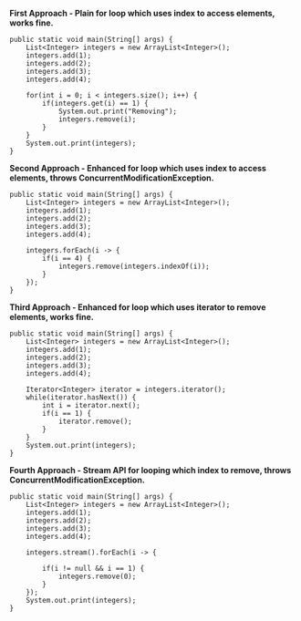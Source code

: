 **First Approach - Plain for loop which uses index to access elements, works fine.**
```
public static void main(String[] args) {
	List<Integer> integers = new ArrayList<Integer>();
	integers.add(1);
	integers.add(2);
	integers.add(3);
	integers.add(4);
	
	for(int i = 0; i < integers.size(); i++) {
		if(integers.get(i) == 1) {
			System.out.print("Removing");
			integers.remove(i);
		}
	}
	System.out.print(integers);
}
```

**Second Approach - Enhanced for loop which uses index to access elements, throws ConcurrentModificationException.**
```
public static void main(String[] args) {
	List<Integer> integers = new ArrayList<Integer>();
	integers.add(1);
	integers.add(2);
	integers.add(3);
	integers.add(4);
	
	integers.forEach(i -> {
		if(i == 4) {
			integers.remove(integers.indexOf(i));
		}
	});
}
```

**Third Approach - Enhanced for loop which uses iterator to remove elements, works fine.**
```
public static void main(String[] args) {
	List<Integer> integers = new ArrayList<Integer>();
	integers.add(1);
	integers.add(2);
	integers.add(3);
	integers.add(4);
	
	Iterator<Integer> iterator = integers.iterator();
	while(iterator.hasNext()) {
		int i = iterator.next();
		if(i == 1) {
			iterator.remove();
		}
	}
	System.out.print(integers);
}
```

**Fourth Approach - Stream API for looping which index to remove, throws ConcurrentModificationException.**
```
public static void main(String[] args) {
	List<Integer> integers = new ArrayList<Integer>();
	integers.add(1);
	integers.add(2);
	integers.add(3);
	integers.add(4);
	
	integers.stream().forEach(i -> {
		
		if(i != null && i == 1) {				
			integers.remove(0);
		}			
	});
	System.out.print(integers);
}
```